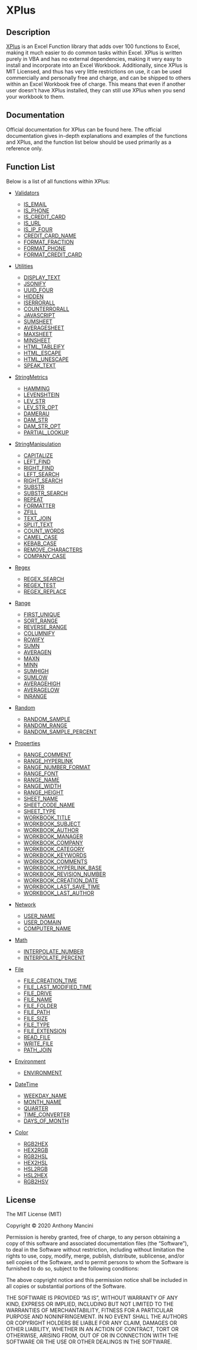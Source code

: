 # XPlus

## Description

[XPlus](http://x-vba.com/xplus) is an Excel Function library that adds over 100 functions to Excel, making it much
easier to do common tasks within Excel. XPlus is written purely in VBA and has no 
external dependencies, making it very easy to install and incorporate into an Excel
Workbook. Additionally, since XPlus is MIT Licensed, and thus has very little restrictions
on use, it can be used commercially and personally free and charge, and can be shipped
to others within an Excel Workbook free of charge. This means that even if another user
doesn't have XPlus installed, they can still use XPlus when you send your workbook to
them. 

## Documentation

Official documentation for XPlus can be found here. The official documentation gives
in-depth explanations and examples of the functions and XPlus, and the function list
below should be used primarily as a reference only.

## Function List

Below is a list of all functions within XPlus:

 * [Validators](http://x-vba.com/xplus/validators.html)
   - [IS\_EMAIL](http://x-vba.com/xplus/validators.html#IS_EMAIL)
   - [IS\_PHONE](http://x-vba.com/xplus/validators.html#IS_PHONE)
   - [IS\_CREDIT\_CARD](http://x-vba.com/xplus/validators.html#IS_CREDIT_CARD)
   - [IS\_URL](http://x-vba.com/xplus/validators.html#IS_URL)
   - [IS\_IP\_FOUR](http://x-vba.com/xplus/validators.html#IS_IP_FOUR)
   - [CREDIT\_CARD\_NAME](http://x-vba.com/xplus/validators.html#CREDIT_CARD_NAME)
   - [FORMAT\_FRACTION](http://x-vba.com/xplus/validators.html#FORMAT_FRACTION)
   - [FORMAT\_PHONE](http://x-vba.com/xplus/validators.html#FORMAT_PHONE)
   - [FORMAT\_CREDIT\_CARD](http://x-vba.com/xplus/validators.html#FORMAT_CREDIT_CARD)

 * [Utilities](http://x-vba.com/xplus/utilities.html)
   - [DISPLAY\_TEXT](http://x-vba.com/xplus/utilities.html#DISPLAY_TEXT)
   - [JSONIFY](http://x-vba.com/xplus/utilities.html#JSONIFY)
   - [UUID\_FOUR](http://x-vba.com/xplus/utilities.html#UUID_FOUR)
   - [HIDDEN](http://x-vba.com/xplus/utilities.html#HIDDEN)
   - [ISERRORALL](http://x-vba.com/xplus/utilities.html#ISERRORALL)
   - [COUNTERRORALL](http://x-vba.com/xplus/utilities.html#COUNTERRORALL)
   - [JAVASCRIPT](http://x-vba.com/xplus/utilities.html#JAVASCRIPT)
   - [SUMSHEET](http://x-vba.com/xplus/utilities.html#SUMSHEET)
   - [AVERAGESHEET](http://x-vba.com/xplus/utilities.html#AVERAGESHEET)
   - [MAXSHEET](http://x-vba.com/xplus/utilities.html#MAXSHEET)
   - [MINSHEET](http://x-vba.com/xplus/utilities.html#MINSHEET)
   - [HTML\_TABLEIFY](http://x-vba.com/xplus/utilities.html#HTML_TABLEIFY)
   - [HTML\_ESCAPE](http://x-vba.com/xplus/utilities.html#HTML_ESCAPE)
   - [HTML\_UNESCAPE](http://x-vba.com/xplus/utilities.html#HTML_UNESCAPE)
   - [SPEAK\_TEXT](http://x-vba.com/xplus/utilities.html#SPEAK_TEXT)

 * [StringMetrics](http://x-vba.com/xplus/string-metrics.html)
   - [HAMMING](http://x-vba.com/xplus/string-metrics.html#HAMMING)
   - [LEVENSHTEIN](http://x-vba.com/xplus/string-metrics.html#LEVENSHTEIN)
   - [LEV\_STR](http://x-vba.com/xplus/string-metrics.html#LEV_STR)
   - [LEV\_STR\_OPT](http://x-vba.com/xplus/string-metrics.html#LEV_STR_OPT)
   - [DAMERAU](http://x-vba.com/xplus/string-metrics.html#DAMERAU)
   - [DAM\_STR](http://x-vba.com/xplus/string-metrics.html#DAM_STR)
   - [DAM\_STR\_OPT](http://x-vba.com/xplus/string-metrics.html#DAM_STR_OPT)
   - [PARTIAL\_LOOKUP](http://x-vba.com/xplus/string-metrics.html#PARTIAL_LOOKUP)

 * [StringManipulation](http://x-vba.com/xplus/string-manipulation.html)
   - [CAPITALIZE](http://x-vba.com/xplus/string-manipulation.html#CAPITALIZE)
   - [LEFT\_FIND](http://x-vba.com/xplus/string-manipulation.html#LEFT_FIND)
   - [RIGHT\_FIND](http://x-vba.com/xplus/string-manipulation.html#RIGHT_FIND)
   - [LEFT\_SEARCH](http://x-vba.com/xplus/string-manipulation.html#LEFT_SEARCH)
   - [RIGHT\_SEARCH](http://x-vba.com/xplus/string-manipulation.html#RIGHT_SEARCH)
   - [SUBSTR](http://x-vba.com/xplus/string-manipulation.html#SUBSTR)
   - [SUBSTR\_SEARCH](http://x-vba.com/xplus/string-manipulation.html#SUBSTR_SEARCH)
   - [REPEAT](http://x-vba.com/xplus/string-manipulation.html#REPEAT)
   - [FORMATTER](http://x-vba.com/xplus/string-manipulation.html#FORMATTER)
   - [ZFILL](http://x-vba.com/xplus/string-manipulation.html#ZFILL)
   - [TEXT\_JOIN](http://x-vba.com/xplus/string-manipulation.html#TEXT_JOIN)
   - [SPLIT\_TEXT](http://x-vba.com/xplus/string-manipulation.html#SPLIT_TEXT)
   - [COUNT\_WORDS](http://x-vba.com/xplus/string-manipulation.html#COUNT_WORDS)
   - [CAMEL\_CASE](http://x-vba.com/xplus/string-manipulation.html#CAMEL_CASE)
   - [KEBAB\_CASE](http://x-vba.com/xplus/string-manipulation.html#KEBAB_CASE)
   - [REMOVE\_CHARACTERS](http://x-vba.com/xplus/string-manipulation.html#REMOVE_CHARACTERS)
   - [COMPANY\_CASE](http://x-vba.com/xplus/string-manipulation.html#COMPANY_CASE)

 * [Regex](http://x-vba.com/xplus/regex.html)
   - [REGEX\_SEARCH](http://x-vba.com/xplus/regex.html#REGEX_SEARCH)
   - [REGEX\_TEST](http://x-vba.com/xplus/regex.html#REGEX_TEST)
   - [REGEX\_REPLACE](http://x-vba.com/xplus/regex.html#REGEX_REPLACE)

 * [Range](http://x-vba.com/xplus/range.html)
   - [FIRST\_UNIQUE](http://x-vba.com/xplus/range.html#FIRST_UNIQUE)
   - [SORT\_RANGE](http://x-vba.com/xplus/range.html#SORT_RANGE)
   - [REVERSE\_RANGE](http://x-vba.com/xplus/range.html#REVERSE_RANGE)
   - [COLUMNIFY](http://x-vba.com/xplus/range.html#COLUMNIFY)
   - [ROWIFY](http://x-vba.com/xplus/range.html#ROWIFY)
   - [SUMN](http://x-vba.com/xplus/range.html#SUMN)
   - [AVERAGEN](http://x-vba.com/xplus/range.html#AVERAGEN)
   - [MAXN](http://x-vba.com/xplus/range.html#MAXN)
   - [MINN](http://x-vba.com/xplus/range.html#MINN)
   - [SUMHIGH](http://x-vba.com/xplus/range.html#SUMHIGH)
   - [SUMLOW](http://x-vba.com/xplus/range.html#SUMLOW)
   - [AVERAGEHIGH](http://x-vba.com/xplus/range.html#AVERAGEHIGH)
   - [AVERAGELOW](http://x-vba.com/xplus/range.html#AVERAGELOW)
   - [INRANGE](http://x-vba.com/xplus/range.html#INRANGE)

 * [Random](http://x-vba.com/xplus/random.html)
   - [RANDOM\_SAMPLE](http://x-vba.com/xplus/random.html#RANDOM_SAMPLE)
   - [RANDOM\_RANGE](http://x-vba.com/xplus/random.html#RANDOM_RANGE)
   - [RANDOM\_SAMPLE\_PERCENT](http://x-vba.com/xplus/random.html#RANDOM_SAMPLE_PERCENT)

 * [Properties](http://x-vba.com/xplus/properties.html)
   - [RANGE\_COMMENT](http://x-vba.com/xplus/properties.html#RANGE_COMMENT)
   - [RANGE\_HYPERLINK](http://x-vba.com/xplus/properties.html#RANGE_HYPERLINK)
   - [RANGE\_NUMBER\_FORMAT](http://x-vba.com/xplus/properties.html#RANGE_NUMBER_FORMAT)
   - [RANGE\_FONT](http://x-vba.com/xplus/properties.html#RANGE_FONT)
   - [RANGE\_NAME](http://x-vba.com/xplus/properties.html#RANGE_NAME)
   - [RANGE\_WIDTH](http://x-vba.com/xplus/properties.html#RANGE_WIDTH)
   - [RANGE\_HEIGHT](http://x-vba.com/xplus/properties.html#RANGE_HEIGHT)
   - [SHEET\_NAME](http://x-vba.com/xplus/properties.html#SHEET_NAME)
   - [SHEET\_CODE\_NAME](http://x-vba.com/xplus/properties.html#SHEET_CODE_NAME)
   - [SHEET\_TYPE](http://x-vba.com/xplus/properties.html#SHEET_TYPE)
   - [WORKBOOK\_TITLE](http://x-vba.com/xplus/properties.html#WORKBOOK_TITLE)
   - [WORKBOOK\_SUBJECT](http://x-vba.com/xplus/properties.html#WORKBOOK_SUBJECT)
   - [WORKBOOK\_AUTHOR](http://x-vba.com/xplus/properties.html#WORKBOOK_AUTHOR)
   - [WORKBOOK\_MANAGER](http://x-vba.com/xplus/properties.html#WORKBOOK_MANAGER)
   - [WORKBOOK\_COMPANY](http://x-vba.com/xplus/properties.html#WORKBOOK_COMPANY)
   - [WORKBOOK\_CATEGORY](http://x-vba.com/xplus/properties.html#WORKBOOK_CATEGORY)
   - [WORKBOOK\_KEYWORDS](http://x-vba.com/xplus/properties.html#WORKBOOK_KEYWORDS)
   - [WORKBOOK\_COMMENTS](http://x-vba.com/xplus/properties.html#WORKBOOK_COMMENTS)
   - [WORKBOOK\_HYPERLINK\_BASE](http://x-vba.com/xplus/properties.html#WORKBOOK_HYPERLINK_BASE)
   - [WORKBOOK\_REVISION\_NUMBER](http://x-vba.com/xplus/properties.html#WORKBOOK_REVISION_NUMBER)
   - [WORKBOOK\_CREATION\_DATE](http://x-vba.com/xplus/properties.html#WORKBOOK_CREATION_DATE)
   - [WORKBOOK\_LAST\_SAVE\_TIME](http://x-vba.com/xplus/properties.html#WORKBOOK_LAST_SAVE_TIME)
   - [WORKBOOK\_LAST\_AUTHOR](http://x-vba.com/xplus/properties.html#WORKBOOK_LAST_AUTHOR)

 * [Network](http://x-vba.com/xplus/network.html)
   - [USER\_NAME](http://x-vba.com/xplus/network.html#USER_NAME)
   - [USER\_DOMAIN](http://x-vba.com/xplus/network.html#USER_DOMAIN)
   - [COMPUTER\_NAME](http://x-vba.com/xplus/network.html#COMPUTER_NAME)

 * [Math](http://x-vba.com/xplus/math.html)
   - [INTERPOLATE\_NUMBER](http://x-vba.com/xplus/math.html#INTERPOLATE_NUMBER)
   - [INTERPOLATE\_PERCENT](http://x-vba.com/xplus/math.html#INTERPOLATE_PERCENT)

 * [File](http://x-vba.com/xplus/file.html)
   - [FILE\_CREATION\_TIME](http://x-vba.com/xplus/file.html#FILE_CREATION_TIME)
   - [FILE\_LAST\_MODIFIED\_TIME](http://x-vba.com/xplus/file.html#FILE_LAST_MODIFIED_TIME)
   - [FILE\_DRIVE](http://x-vba.com/xplus/file.html#FILE_DRIVE)
   - [FILE\_NAME](http://x-vba.com/xplus/file.html#FILE_NAME)
   - [FILE\_FOLDER](http://x-vba.com/xplus/file.html#FILE_FOLDER)
   - [FILE\_PATH](http://x-vba.com/xplus/file.html#FILE_PATH)
   - [FILE\_SIZE](http://x-vba.com/xplus/file.html#FILE_SIZE)
   - [FILE\_TYPE](http://x-vba.com/xplus/file.html#FILE_TYPE)
   - [FILE\_EXTENSION](http://x-vba.com/xplus/file.html#FILE_EXTENSION)
   - [READ\_FILE](http://x-vba.com/xplus/file.html#READ_FILE)
   - [WRITE\_FILE](http://x-vba.com/xplus/file.html#WRITE_FILE)
   - [PATH\_JOIN](http://x-vba.com/xplus/file.html#PATH_JOIN)

 * [Environment](http://x-vba.com/xplus/environment.html)
   - [ENVIRONMENT](http://x-vba.com/xplus/environment.html#ENVIRONMENT)

 * [DateTime](http://x-vba.com/xplus/date-time.html)
   - [WEEKDAY\_NAME](http://x-vba.com/xplus/date-time.html#WEEKDAY_NAME)
   - [MONTH\_NAME](http://x-vba.com/xplus/date-time.html#MONTH_NAME)
   - [QUARTER](http://x-vba.com/xplus/date-time.html#QUARTER)
   - [TIME\_CONVERTER](http://x-vba.com/xplus/date-time.html#TIME_CONVERTER)
   - [DAYS\_OF\_MONTH](http://x-vba.com/xplus/date-time.html#DAYS_OF_MONTH)

 * [Color](http://x-vba.com/xplus/color.html)
   - [RGB2HEX](http://x-vba.com/xplus/color.html#RGB2HEX)
   - [HEX2RGB](http://x-vba.com/xplus/color.html#HEX2RGB)
   - [RGB2HSL](http://x-vba.com/xplus/color.html#RGB2HSL)
   - [HEX2HSL](http://x-vba.com/xplus/color.html#HEX2HSL)
   - [HSL2RGB](http://x-vba.com/xplus/color.html#HSL2RGB)
   - [HSL2HEX](http://x-vba.com/xplus/color.html#HSL2HEX)
   - [RGB2HSV](http://x-vba.com/xplus/color.html#RGB2HSV)

## License

The MIT License (MIT)

Copyright © 2020 Anthony Mancini

Permission is hereby granted, free of charge, to any person obtaining a copy of this software and associated documentation files (the “Software”), to deal in the Software without restriction, including without limitation the rights to use, copy, modify, merge, publish, distribute, sublicense, and/or sell copies of the Software, and to permit persons to whom the Software is furnished to do so, subject to the following conditions:

The above copyright notice and this permission notice shall be included in all copies or substantial portions of the Software.

THE SOFTWARE IS PROVIDED “AS IS”, WITHOUT WARRANTY OF ANY KIND, EXPRESS OR IMPLIED, INCLUDING BUT NOT LIMITED TO THE WARRANTIES OF MERCHANTABILITY, FITNESS FOR A PARTICULAR PURPOSE AND NONINFRINGEMENT. IN NO EVENT SHALL THE AUTHORS OR COPYRIGHT HOLDERS BE LIABLE FOR ANY CLAIM, DAMAGES OR OTHER LIABILITY, WHETHER IN AN ACTION OF CONTRACT, TORT OR OTHERWISE, ARISING FROM, OUT OF OR IN CONNECTION WITH THE SOFTWARE OR THE USE OR OTHER DEALINGS IN THE SOFTWARE. 
